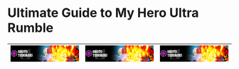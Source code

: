 # Ultimate Guide to My Hero Ultra Rumble

| <img src="/images/401.jpg" width="300" /> | <img src="/images/401.jpg" width="300" /> | <img src="/images/401.jpg" width="300" /> |
|-------------------------------------------|-------------------------------------------|-------------------------------------------|
